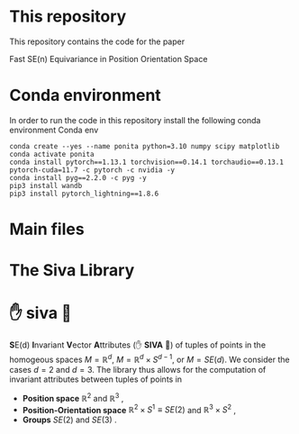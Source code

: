 # This repository
This repository contains the code for the paper

Fast SE(n) Equivariance in Position Orientation Space

# Conda environment
In order to run the code in this repository install the following conda environment
Conda env
```
conda create --yes --name ponita python=3.10 numpy scipy matplotlib
conda activate ponita
conda install pytorch==1.13.1 torchvision==0.14.1 torchaudio==0.13.1 pytorch-cuda=11.7 -c pytorch -c nvidia -y
conda install pyg==2.2.0 -c pyg -y
pip3 install wandb
pip3 install pytorch_lightning==1.8.6
```

# Main files

# The Siva Library
# :hand: siva :trident:
**S**E(d) **I**nvariant **V**ector **A**ttributes (:hand: **SIVA** :trident:) of tuples of points in the homogeous spaces $M=\mathbb{R}^d$, $M=\mathbb{R}^d \times S^{d-1}$, or $M=SE(d)$. We consider the cases $d=2$ and $d=3$. The library thus allows for the computation of invariant attributes between tuples of points in
* **Position space** $\mathbb{R}^2$ and $\mathbb{R}^3$ ,
* **Position-Orientation space** $\mathbb{R}^2 \times S^1 \equiv SE(2)$ and $\mathbb{R}^3 \times S^2$ ,
* **Groups** $SE(2)$ and $SE(3)$ .
